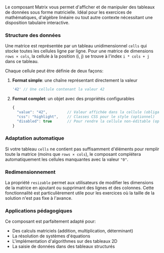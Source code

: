 Le composant Matrix vous permet d'afficher et de manipuler des tableaux de données sous forme matricielle. Idéal pour les exercices de mathématiques, d'algèbre linéaire ou tout autre contexte nécessitant une disposition tabulaire interactive.

### Structure des données

Une matrice est représentée par un tableau unidimensionnel `cells` qui stocke toutes les cellules ligne par ligne. Pour une matrice de dimensions `rows × cols`, la cellule à la position (i, j) se trouve à l'index `i * cols + j` dans ce tableau.

Chaque cellule peut être définie de deux façons:

1. **Format simple**: une chaîne représentant directement la valeur

   ```js
   '42' // Une cellule contenant la valeur 42
   ```

2. **Format complet**: un objet avec des propriétés configurables
   ```js
   {
     "value": "42",         // Valeur affichée dans la cellule (obligatoire)
     "css": "highlight",    // Classes CSS pour le style (optionnel)
     "disabled": true       // Pour rendre la cellule non-éditable (optionnel)
   }
   ```

### Adaptation automatique

Si votre tableau `cells` ne contient pas suffisamment d'éléments pour remplir toute la matrice (moins que `rows × cols`), le composant complétera automatiquement les cellules manquantes avec la valeur `"0"`.

### Redimensionnement

La propriété `resizable` permet aux utilisateurs de modifier les dimensions de la matrice en ajoutant ou supprimant des lignes et des colonnes. Cette fonctionnalité est particulièrement utile pour les exercices où la taille de la solution n'est pas fixe à l'avance.

### Applications pédagogiques

Ce composant est parfaitement adapté pour:

- Des calculs matriciels (addition, multiplication, déterminant)
- La résolution de systèmes d'équations
- L'implémentation d'algorithmes sur des tableaux 2D
- La saisie de données dans des tableaux structurés
